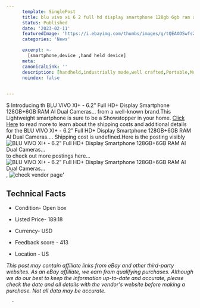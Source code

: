 ```yaml
---
      template: SinglePost
      title: blu vivo xi 6 2 full hd display smartphone 128gb 6gb ram ai dual cameras 
      status: Published
      date: '2023-02-11'
      featuredImage: 'https://i.ebayimg.com/thumbs/images/g/tQEAAOSwfsZjtZwP/s-l225.jpg'
      categories: 'News'

      excerpt: >-
        [smartphone,device ,hand held device]
      meta:
      canonicalLink: ''
      description: [handheld,industrially made,well crafted,Portable,Mobile,Compact,Convenient,Lightweight,Maneuverable,Man-portable,Miniature,Carriable,Hand-held,Light,Holdable,Transportable,Mobile device,Pocket-sized,On-the-go,Wireless,Cordless,Compact size,Convenient size, smartphone,device ,hand held device]
      noindex: false
      

---
```

$
      Introducing th BLU VIVO XI+ - 6.2” Full HD+ Display Smartphone 128GB+6GB RAM AI Dual Cameras... from a well-known brand.This Lightweight smartphone is sure to be a Showstopper in your home. [Click Here](https://www.ebay.com/itm/364099752282?hash=item54c609515a%3Ag%3AtQEAAOSwfsZjtZwP&mkevt=1&mkcid=1&mkrid=711-53200-19255-0&campid=%253CePNCampaignId%253E&customid=%253CreferenceId%253E&toolid=10049) to read more to learn about the shipping costs and additional details for the BLU VIVO XI+ - 6.2” Full HD+ Display Smartphone 128GB+6GB RAM AI Dual Cameras.... Shipping cost is undefined.Here is the posting visibly ![BLU VIVO XI+ - 6.2” Full HD+ Display Smartphone 128GB+6GB RAM AI Dual Cameras...](https://i.ebayimg.com/thumbs/images/g/tQEAAOSwfsZjtZwP/s-l225.jpg) to check out more postings here... ![BLU VIVO XI+ - 6.2” Full HD+ Display Smartphone 128GB+6GB RAM AI Dual Cameras...](https://i.ebayimg.com/images/g/tQEAAOSwfsZjtZwP/s-l500.jpg), ![check vendor page](https://origin-galleryplus.ebayimg.com/ws/web/364099752282_2_0_1/225x225.jpg,https://origin-galleryplus.ebayimg.com/ws/web/364099752282_3_0_1/225x225.jpg,https://origin-galleryplus.ebayimg.com/ws/web/364099752282_4_0_1/225x225.jpg,https://origin-galleryplus.ebayimg.com/ws/web/364099752282_5_0_1/225x225.jpg,https://origin-galleryplus.ebayimg.com/ws/web/364099752282_6_0_1/225x225.jpg,https://origin-galleryplus.ebayimg.com/ws/web/364099752282_7_0_1/225x225.jpg,https://origin-galleryplus.ebayimg.com/ws/web/364099752282_8_0_1/225x225.jpg)'

      

 ## Technical Facts 



     
      

 - Condition- Open box 


      

 - Listed Price- 189.18 


      

 - Currency- USD 


      

 - Feedback score - 413 


      

 - Location - US 


      
      

 *_This post may contain affiliate links from eBay and other third-party websites. As an eBay affiliate, we earn from qualifying purchases. Although we do our best to keep the information up-to-date and accurate, please check the date and all details with the vendor's website before making a purchase. Not all data may be accurate._*




      -
